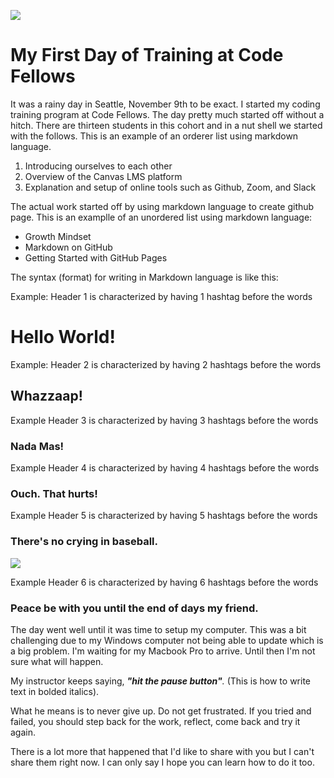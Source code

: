 ![](https://algebraiccafe.files.wordpress.com/2019/04/img_0704-1.jpg?w=700)

# My First Day of Training at Code Fellows

It was a rainy day in Seattle, November 9th to be exact. I started my coding training program at Code Fellows. The day pretty much started off without a hitch. There are thirteen students in this cohort and in a nut shell we started with the follows. This is an example of an orderer list using markdown language.

1. Introducing ourselves to each other
1. Overview of the Canvas LMS platform
1. Explanation and setup of online tools such as Github, Zoom, and Slack

The actual work started off by using markdown language to create github page. This is an examplle of an unordered list using markdown language:

- Growth Mindset
- Markdown on GitHub
- Getting Started with GitHub Pages

The syntax (format) for writing in Markdown language is like this:

Example: Header 1 is characterized by having 1 hashtag before the words
# Hello World!

Example: Header 2 is characterized by having 2 hashtags before the words
## Whazzaap!

Example Header 3 is characterized by having 3 hashtags before the words
### Nada Mas!

Example Header 4 is characterized by having 4 hashtags before the words
### Ouch. That hurts!

Example Header 5 is characterized by having 5 hashtags before the words
### There's no crying in baseball.
![](http://vitatrain4life.com/wp-content/uploads/2015/03/NoCryingInBaseball.jpg)

Example Header 6 is characterized by having 6 hashtags before the words
### Peace be with you until the end of days my friend.

The day went well until it was time to setup my computer. This was a bit challenging due to my Windows computer not being able to update which is a big problem. I'm waiting for my Macbook Pro to arrive. Until then I'm not sure what will happen. 

My instructor keeps saying, *__"hit the pause button"__.* (This is how to write text in bolded italics).

What he means is to never give up. Do not get frustrated. If you tried and failed, you should step back for the work, reflect, come back and try it again. 

There is a lot more that happened that I'd like to share with you but I can't share them right now. I can only say I hope you can learn how to do it too.
